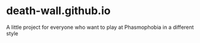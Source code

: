 # death-wall.github.io
A little project for everyone who want to play at Phasmophobia in a different style
